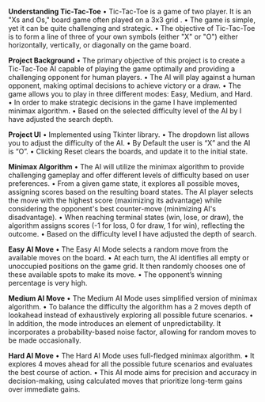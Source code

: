 **Understanding Tic-Tac-Toe**
• Tic-Tac-Toe is a game of two player. It is an "Xs and Os," board game often played on a 3x3 grid .
• The game is simple, yet it can be quite challenging and strategic.
• The objective of Tic-Tac-Toe is to form a line of three of your own symbols (either "X" or "O") either horizontally, vertically, or diagonally on the game board.

**Project Background**
• The primary objective of this project is to create a Tic-Tac-Toe AI capable of playing the game optimally and providing a challenging opponent for human players.
• The AI will play against a human opponent, making optimal decisions to achieve victory or a draw.
• The game allows you to play in three different modes: Easy, Medium, and Hard.
• In order to make strategic decisions in the game I have implemented minimax algorithm.
• Based on the selected difficulty level of the AI by I have adjusted the search depth.

**Project UI**
• Implemented using Tkinter library.
• The dropdown list allows you to adjust the difficulty of the AI.
• By Default the user is “X” and the AI is “O”.
• Clicking Reset clears the boards, and update it to the initial state.

**Minimax Algorithm**
• The AI will utilize the minimax algorithm to provide challenging gameplay and offer different levels of difficulty based on user preferences.
• From a given game state, it explores all possible moves, assigning scores based on the resulting board states. The AI player selects the move with the highest score (maximizing its advantage) while considering the opponent's best counter-move (minimizing AI's disadvantage).
• When reaching terminal states (win, lose, or draw), the algorithm assigns scores (-1 for loss, 0 for draw, 1 for win), reflecting the outcome.
• Based on the difficulty level I have adjusted the depth of search.

**Easy AI Move**
• The Easy AI Mode selects a random move from the available moves on the board.
• At each turn, the AI identifies all empty or unoccupied positions on the game grid. It then randomly chooses one of these available spots to make its move.
• The opponent’s winning percentage is very high.

**Medium AI Move**
• The Medium AI Mode uses simplified version of minimax algorithm.
• To balance the difficulty the algorithm has a 2 moves depth of lookahead instead of exhaustively exploring all possible future scenarios.
• In addition, the mode introduces an element of unpredictability. It incorporates a probability-based noise factor, allowing for random moves to be made occasionally.

**Hard AI Move**
• The Hard AI Mode uses full-fledged minimax algorithm.
• It explores 4 moves ahead for all the possible future scenarios and evaluates the best course of action.
• This AI mode aims for precision and accuracy in decision-making, using calculated moves that prioritize long-term gains over immediate gains.
